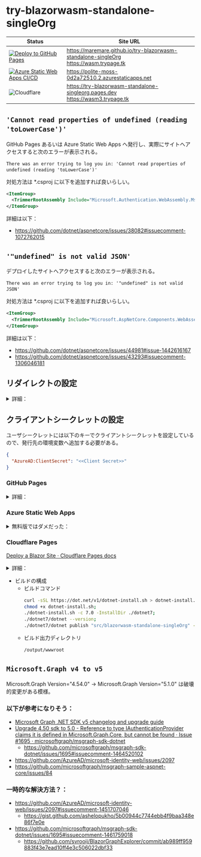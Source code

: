 # try-blazorwasm-standalone-singleOrg

| Status | Site URL |
|--|--|
| [![Deploy to GitHub Pages](https://github.com/MareMare/try-blazorwasm-standalone-singleOrg/actions/workflows/cd-ghpages.yml/badge.svg?branch=main)](https://github.com/MareMare/try-blazorwasm-standalone-singleOrg/actions/workflows/cd-ghpages.yml) | https://maremare.github.io/try-blazorwasm-standalone-singleOrg <br> https://wasm.trypage.tk |
| [![Azure Static Web Apps CI/CD](https://github.com/MareMare/try-blazorwasm-standalone-singleOrg/actions/workflows/azure-static-web-apps-polite-moss-0d2a72510.yml/badge.svg?branch=main)](https://github.com/MareMare/try-blazorwasm-standalone-singleOrg/actions/workflows/azure-static-web-apps-polite-moss-0d2a72510.yml) | https://polite-moss-0d2a72510.2.azurestaticapps.net |
| ![Cloudflare](https://img.shields.io/badge/Cloudflare-F38020?style=for-the-badge&logo=Cloudflare&logoColor=white) | https://try-blazorwasm-standalone-singleorg.pages.dev <br> https://wasm3.trypage.tk |

## `'Cannot read properties of undefined (reading 'toLowerCase')'`

GitHub Pages あるいは Azure Static Web Apps へ発行し、実際にサイトへアクセスすると次のエラーが表示される。
```
There was an error trying to log you in: 'Cannot read properties of undefined (reading 'toLowerCase')'
```

対処方法は *.csproj に以下を追加すれば良いらしい。
```xml
<ItemGroup>
  <TrimmerRootAssembly Include="Microsoft.Authentication.WebAssembly.Msal" />
</ItemGroup>
```

詳細は以下：
* https://github.com/dotnet/aspnetcore/issues/38082#issuecomment-1072762015

## `'"undefined" is not valid JSON'`
デプロイしたサイトへアクセスすると次のエラーが表示される。
```
There was an error trying to log you in: '"undefined" is not valid JSON'
```

対処方法は *.csproj に以下を追加すれば良いらしい。
```xml
<ItemGroup>
  <TrimmerRootAssembly Include="Microsoft.AspNetCore.Components.WebAssembly.Authentication" />
</ItemGroup>
```

詳細は以下：
* https://github.com/dotnet/aspnetcore/issues/44981#issue-1442616167
* https://github.com/dotnet/aspnetcore/issues/43293#issuecomment-1306046181

## リダイレクトの設定

<details>
<summary>詳細：</summary>

![](assets/AAD-redirect-setting.png)

</details>

## クライアントシークレットの設定
ユーザシークレットには以下のキーでクライアントシークレットを設定しているので、発行先の環境変数へ追加する必要がある。
```json
{
  "AzureAD:ClientSecret": "<<Client Secret>>"
}
```
### GitHub Pages

<details>
<summary>詳細：</summary>

![](assets/gh-pages-environment-secrets.png)

</details>

### Azure Static Web Apps

<details>
<summary>無料版ではダメだった：</summary>

![](assets/static-web-app-configuration.png)

![](assets/AADSTS900043.png)

[Azure AD 認証と承認のエラー コード \- Microsoft Entra \| Microsoft Learn](https://learn.microsoft.com/ja-jp/azure/active-directory/develop/reference-aadsts-error-codes)

* AADSTS90043	
    > NationalCloudAuthCodeRedirection - 機能が無効になっています。


もしかして無料のホスティングプランだと設定できない？

![](assets/static-web-app-404.png)

以下が参考になりそう…

1. [Azure Static Web Apps の認証と承認 \| Microsoft Learn](https://learn.microsoft.com/ja-jp/azure/static-web-apps/authentication-authorization?tabs=invitations) （マネージド認証）
    > 1 構成済みの Azure Active Directory プロバイダーは、Microsoft アカウントでサインインを許可します。
    > 
    > 特定の Active Directory テナントにログインを制限するには、[カスタム Azure Active Directory プロバイダー] を構成します。
2. [Azure Static Web Apps でのカスタム認証 \| Microsoft Learn](https://learn.microsoft.com/ja-jp/azure/static-web-apps/authentication-custom?tabs=aad) （カスタム認証）
    > カスタム認証は、Azure Static Web Apps Standard プランでのみ使用できます。
3. [Azure Static Web AppsのアプリにAzure ADカスタム認証機能を追加](https://itc-engineering-blog.netlify.app/blogs/azure-static-web-apps-auth)
    > ## マネージド認証
    > > Azure AD のどのテナントでもログインできてしまいます。
    
    やりたいことは「カスタム認証」が適している。が、しかし無料が良かった…
    ここで断念。

</details>

### Cloudflare Pages
[Deploy a Blazor Site · Cloudflare Pages docs](https://developers.cloudflare.com/pages/framework-guides/deploy-a-blazor-site/#creating-the-build-script)

<details>
<summary>詳細：</summary>

![](assets/cloudflare-pages-config.png)

</details>

* ビルドの構成
  * ビルドコマンド
    ```sh
    curl -sSL https://dot.net/v1/dotnet-install.sh > dotnet-install.sh;
    chmod +x dotnet-install.sh;
    ./dotnet-install.sh -c 7.0 -InstallDir ./dotnet7;
    ./dotnet7/dotnet --version;
    ./dotnet7/dotnet publish "src/blazorwasm-standalone-singleOrg" -c Release -o output;
    ```
  * ビルド出力ディレクトリ
    ```sh
    /output/wwwroot
    ```

## `Microsoft.Graph v4 to v5`
Microsoft.Graph Version="4.54.0" → Microsoft.Graph Version="5.1.0" は破壊的変更がある模様。

### 以下が参考になりそう：
* [Microsoft Graph \.NET SDK v5 changelog and upgrade guide](https://github.com/microsoftgraph/msgraph-sdk-dotnet/blob/feature/5.0/docs/upgrade-to-v5.md)
* [Upgrade 4\.50 sdk to 5\.0 \- Reference to type IAuthenticationProvider claims it is defined in Microsoft\.Graph\.Core, but cannot be found · Issue \#1695 · microsoftgraph/msgraph\-sdk\-dotnet](https://github.com/microsoftgraph/msgraph-sdk-dotnet/issues/1695)
  * https://github.com/microsoftgraph/msgraph-sdk-dotnet/issues/1695#issuecomment-1464520102
* https://github.com/AzureAD/microsoft-identity-web/issues/2097
* https://github.com/microsoftgraph/msgraph-sample-aspnet-core/issues/84

### 一時的な解決方法？：
* https://github.com/AzureAD/microsoft-identity-web/issues/2097#issuecomment-1451707046
  * https://gist.github.com/ashelopukho/5b00944c7744ebb4f9baa348e86f7e0e
* https://github.com/microsoftgraph/msgraph-sdk-dotnet/issues/1695#issuecomment-1461759018
  * https://github.com/svrooij/BlazorGraphExplorer/commit/ab989ff959883f43e7ead10ff4e3c506022dbf33
